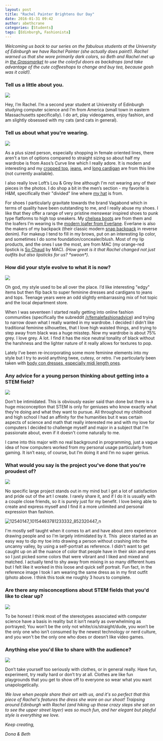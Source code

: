 ```yaml
---
layout: post
title: "Rachel Painter Brightens Our Day"
date: 2016-01-31 09:42
author: abethcrane
categories: [Students]
tags: [Edinburgh, Fashionista]
---
```


*Welcoming us back to our series on the fabulous students at the University of Edinburgh we have Rachel Painter (she actually does paint!). Rachel warned us that she wore primarily dark colors, so Beth and Rachel met up in [the Grassmarket](https://en.wikipedia.org/wiki/Grassmarket) to use the colorful doors as backdrops (and take advantage of the cute coffeeshops to change and buy tea, because gosh was it cold!).*

### Tell us a little about you.

[![](http://www.fibonaccisequinsblog.com/wp-content/uploads/2016/01/IMG_6644-1024x683.jpg)](http://www.fibonaccisequinsblog.com/wp-content/uploads/2016/01/IMG_6644.jpg)

Hey, I’m Rachel. I’m a second year student at University of Edinburgh studying computer science and I’m from America (small town in eastern Massachusetts specifically). I do art, play videogames, enjoy fashion, and am slightly obsessed with my cats (and cats in general).

### Tell us about what you're wearing.

[![](http://www.fibonaccisequinsblog.com/wp-content/uploads/2016/01/IMG_6626-1024x683.jpg)](http://www.fibonaccisequinsblog.com/wp-content/uploads/2016/01/IMG_6626-1024x683.jpg)

As a plus sized person, especially shopping in female oriented lines, there aren’t a ton of options compared to straight sizing so about half my wardrobe is from Asos’s Curve line which I really adore. It is modern and interesting and my [cropped top](http://amzn.to/1ngumxW), [jeans](http://amzn.to/1OG4jcX), and [long cardigan](http://amzn.to/1nGJqVW) are from this line (not currently available).

I also really love Loft’s Lou & Grey line although I'm not wearing any of their pieces in the photos. I do shop a bit in the men’s section - my favorite is H&M, specifically their "divided" line where [my hat](http://amzn.to/1nguxta) is from.

For shoes I particularly gravitate towards the brand Vagabond which in terms of quality have been outstanding to me, and I really abuse my shoes. I like that they offer a range of very pristine menswear inspired shoes to punk type flatforms to high top sneakers. My [chelsea boots](https://www.vagabond.com/us/AVA-4043-101-20) are from them and the loafers I’m wearing is the [modern loafer from Everlane](https://www.everlane.com/collections/womens-shoes/products/womens-modern-loafer-black). Everlane is also the makers of my backpack (their classic modern [snap backpack](https://www.everlane.com/collections/womens-backpacks-bags/products/womens-modern-snap-backpack-reverse-denim) in reverse denim). For makeup I tend to fill in my brows, put on an interesting lip color, and sometimes I do some foundation/concealer/blush. Most of my lip products, and the ones I use the most, are from MAC (my orange-red lipstick is [So Chaud](http://www.maccosmetics.com/product/13854/310/Products/Makeup/Lips/Lipstick/Lipstick#/shade/So_Chaud) by MAC). *(How great is it that Rachel changed not just outfits but also lipsticks for us? \*swoon\*).*

### How did your style evolve to what it is now?

[![](http://www.fibonaccisequinsblog.com/wp-content/uploads/2016/01/IMG_6618-1024x683.jpg)](http://www.fibonaccisequinsblog.com/wp-content/uploads/2016/01/IMG_6618-1024x683.jpg)

Oh god, my style used to be all over the place. I’d like interesting "edgy" items but then flip back to super feminine dresses and cardigans to jeans and tops. Teenage years were an odd slightly embarrassing mix of hot topic and the local department store.

When I was seventeen I started really getting into online fashion communities (specifically the subreddit [/r/femalefashionadvice](https://www.reddit.com/r/femalefashionadvice)) and trying to narrow down what I really wanted in my wardrobe. I decided I didn’t like traditional feminine silhouettes, that I love high waisted things, and trying to step away from black was a huge misstep. Now my wardrobe is about 75% grey. I love grey. A lot. I find it has the nice neutral tonality of black without the harshness and the lighter nature of it really allows for textures to pop.

Lately I’ve been re-incorporating some more feminine elements into my style but I try to avoid anything twee, cutesy, or retro. I’ve particularly been taken with [body con dresses, especially midi length ones](http://amzn.to/1nGJCoj).

### Any advice for a young person thinking about getting into a STEM field?

[![](http://www.fibonaccisequinsblog.com/wp-content/uploads/2016/01/IMG_6637-683x1024.jpg)](http://www.fibonaccisequinsblog.com/wp-content/uploads/2016/01/IMG_6637-683x1024.jpg)

Don’t be intimidated. This is obviously easier said than done but there is a huge misconception that STEM is only for geniuses who know exactly what they’re doing and what they want to pursue. All throughout my childhood and high school I had an affinity for the humanities but it was certain aspects of science and math that really interested me and with my love for computers I decided to challenge myself and major in a subject that I'm passionate about, even if it doesn't come naturally to me.

I came into this major with no real background in programming, just a vague idea of how computers worked from my personal usage particularly from gaming. It isn’t easy, of course, but I’m doing it and I’m no super genius.

### What would you say is the project you've done that you're proudest of?

[![](http://www.fibonaccisequinsblog.com/wp-content/uploads/2016/01/IMG_6585-683x1024.jpg)](http://www.fibonaccisequinsblog.com/wp-content/uploads/2016/01/IMG_6637.jpg)

No specific large project stands out in my mind but I get a lot of satisfaction and pride out of the art I create. I rarely share it, and if I do it is usually with a couple close friends, so it is purely just for my benefit. I love being able to create and express myself and I find it a more unlimited and personal expression than fashion.

![12540147\_10154463781233332\_852320447\_n](http://www.fibonaccisequinsblog.com/wp-content/uploads/2016/01/12540147_10154463781233332_852320447_n.jpg)

I'm mostly self taught when it comes to art and have about zero experience drawing people and so I'm largely intimidated by it. This  piece started as an easy way to dip my toe into drawing a person without crashing into the uncanny valley, by using a self-portrait as reference. I didn't want to get caught up on all the nuance of color that people have in their skin and eyes so I just picked some colors that were vibrant and I liked and mixed and matched. I actually tend to shy away from mixing in so many different hues but I felt like it worked in this loose and quick self portrait. Fun fact, in the reference image I took I am wearing the same dress as in my first outfit (photo above. I think this took me roughly 3 hours to complete.

### Are there any misconceptions about STEM fields that you'd like to clear up?

[![](http://www.fibonaccisequinsblog.com/wp-content/uploads/2016/01/IMG_6593-683x1024.jpg)](http://www.fibonaccisequinsblog.com/wp-content/uploads/2016/01/IMG_6593.jpg)

To be honest I think most of the stereotypes associated with computer science have a basis in reality but it isn’t nearly as overwhelming as portrayed; You won’t be the only not white/cis/straight/dude, you won’t be the only one who isn’t consumed by the newest technology or nerd culture, and you won't be the only one who does or doesn’t like video games.

### Anything else you'd like to share with the audience?

[![](http://www.fibonaccisequinsblog.com/wp-content/uploads/2016/01/IMG_6651-1024x683.jpg)](http://www.fibonaccisequinsblog.com/wp-content/uploads/2016/01/IMG_6651.jpg)

Don’t take yourself too seriously with clothes, or in general really. Have fun, experiment, try really hard or don’t try at all. Clothes are like fun playgrounds that you get to show off to everyone so wear what you want unapologetically. 

*We love when people share their art with us, and it's so perfect that this piece of Rachel's features the dress she wore on our shoot! Traipsing around Edinburgh with Rachel (and hiking up those crazy steps she sat on to see the upper street layer) was so much fun, and her elegant but playful style is everything we love.*

*Keep creating,*

*Dona & Beth*

